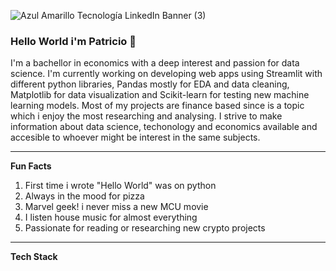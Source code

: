 ![Azul Amarillo Tecnología LinkedIn Banner (3)](https://user-images.githubusercontent.com/85771918/144942740-59c94593-8dc0-4b06-b879-fe76f3ab3bd9.png)

### Hello World i'm Patricio 👋

I'm a bachellor in economics with a deep interest and passion for data science. I'm currently working on developing web apps using Streamlit with different python libraries, Pandas mostly for EDA and data cleaning, Matplotlib for data visualization and Scikit-learn for testing new machine learning models. Most of my projects are finance based since is a topic which i enjoy the most researching and analysing. I strive to make information about data science, techonology and economics available and accesible to whoever might be interest in the same subjects. 

-----

**Fun Facts**

1. First time i wrote "Hello World" was on python
2. Always in the mood for pizza
3. Marvel geek! i never miss a new MCU movie
4. I listen house music for almost everything
5. Passionate for reading or researching new crypto projects

-----

**Tech Stack**
